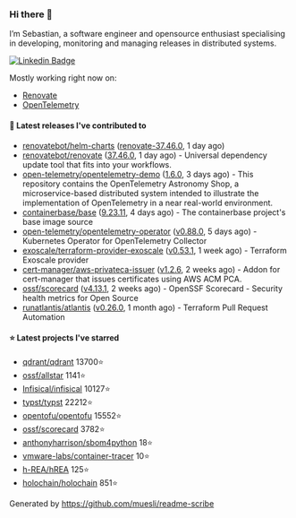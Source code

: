 ### Hi there 👋

I’m Sebastian, a software engineer and opensource enthusiast specialising in developing, monitoring and managing releases in distributed systems.

[![Linkedin Badge](https://img.shields.io/badge/-LinkedIn-blue?style=flat&logo=Linkedin&logoColor=white&link=https://www.linkedin.com/in/sebastian-poxhofer/)](https://www.linkedin.com/in/sebastian-poxhofer/)

Mostly working right now on:
- [Renovate](https://github.com/renovatebot/renovate)
- [OpenTelemetry](https://github.com/open-telemetry)



#### 🚀 Latest releases I've contributed to

- [renovatebot/helm-charts](https://github.com/renovatebot/helm-charts) ([renovate-37.46.0](https://github.com/renovatebot/helm-charts/releases/tag/renovate-37.46.0), 1 day ago)
- [renovatebot/renovate](https://github.com/renovatebot/renovate) ([37.46.0](https://github.com/renovatebot/renovate/releases/tag/37.46.0), 1 day ago) - Universal dependency update tool that fits into your workflows.
- [open-telemetry/opentelemetry-demo](https://github.com/open-telemetry/opentelemetry-demo) ([1.6.0](https://github.com/open-telemetry/opentelemetry-demo/releases/tag/1.6.0), 3 days ago) - This repository contains the OpenTelemetry Astronomy Shop, a microservice-based distributed system intended to illustrate the implementation of OpenTelemetry in a near real-world environment.
- [containerbase/base](https://github.com/containerbase/base) ([9.23.11](https://github.com/containerbase/base/releases/tag/9.23.11), 4 days ago) - The containerbase project&#39;s base image source
- [open-telemetry/opentelemetry-operator](https://github.com/open-telemetry/opentelemetry-operator) ([v0.88.0](https://github.com/open-telemetry/opentelemetry-operator/releases/tag/v0.88.0), 5 days ago) - Kubernetes Operator for OpenTelemetry Collector
- [exoscale/terraform-provider-exoscale](https://github.com/exoscale/terraform-provider-exoscale) ([v0.53.1](https://github.com/exoscale/terraform-provider-exoscale/releases/tag/v0.53.1), 1 week ago) - Terraform Exoscale provider
- [cert-manager/aws-privateca-issuer](https://github.com/cert-manager/aws-privateca-issuer) ([v1.2.6](https://github.com/cert-manager/aws-privateca-issuer/releases/tag/v1.2.6), 2 weeks ago) - Addon for cert-manager that issues certificates using AWS ACM PCA.
- [ossf/scorecard](https://github.com/ossf/scorecard) ([v4.13.1](https://github.com/ossf/scorecard/releases/tag/v4.13.1), 2 weeks ago) - OpenSSF Scorecard - Security health metrics for Open Source
- [runatlantis/atlantis](https://github.com/runatlantis/atlantis) ([v0.26.0](https://github.com/runatlantis/atlantis/releases/tag/v0.26.0), 1 month ago) - Terraform Pull Request Automation

#### ⭐ Latest projects I've starred

- [qdrant/qdrant](https://github.com/qdrant/qdrant) 13700⭐
- [ossf/allstar](https://github.com/ossf/allstar) 1141⭐
- [Infisical/infisical](https://github.com/Infisical/infisical) 10127⭐
- [typst/typst](https://github.com/typst/typst) 22212⭐
- [opentofu/opentofu](https://github.com/opentofu/opentofu) 15552⭐
- [ossf/scorecard](https://github.com/ossf/scorecard) 3782⭐
- [anthonyharrison/sbom4python](https://github.com/anthonyharrison/sbom4python) 18⭐
- [vmware-labs/container-tracer](https://github.com/vmware-labs/container-tracer) 10⭐
- [h-REA/hREA](https://github.com/h-REA/hREA) 125⭐
- [holochain/holochain](https://github.com/holochain/holochain) 851⭐



Generated by https://github.com/muesli/readme-scribe
